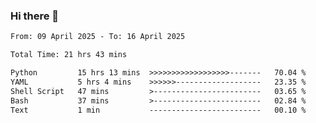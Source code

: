 ### Hi there 👋

<!--
**ututono/ututono** is a ✨ _special_ ✨ repository because its `README.md` (this file) appears on your GitHub profile.

Here are some ideas to get you started:

- 🔭 I’m currently working on ...
- 🌱 I’m currently learning ...
- 👯 I’m looking to collaborate on ...
- 🤔 I’m looking for help with ...
- 💬 Ask me about ...
- 📫 How to reach me: ...
- 😄 Pronouns: ...
- ⚡ Fun fact: ...
-->



<!--START_SECTION:waka-->

```txt
From: 09 April 2025 - To: 16 April 2025

Total Time: 21 hrs 43 mins

Python         15 hrs 13 mins  >>>>>>>>>>>>>>>>>>-------   70.04 %
YAML           5 hrs 4 mins    >>>>>>-------------------   23.35 %
Shell Script   47 mins         >------------------------   03.65 %
Bash           37 mins         >------------------------   02.84 %
Text           1 min           -------------------------   00.10 %
```

<!--END_SECTION:waka-->

